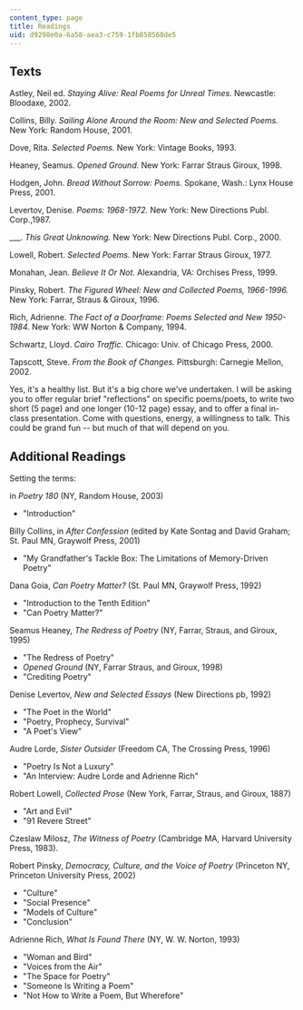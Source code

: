 ```yaml
---
content_type: page
title: Readings
uid: d9298e0a-6a58-aea3-c759-1fb858568de5
---
```


Texts
-----

Astley, Neil ed. _Staying Alive: Real Poems for Unreal Times._ Newcastle: Bloodaxe, 2002.

Collins, Billy. _Sailing Alone Around the Room: New and Selected Poems._ New York: Random House, 2001.

Dove, Rita. _Selected Poems._ New York: Vintage Books, 1993.

Heaney, Seamus. _Opened Ground._ New York: Farrar Straus Giroux, 1998.

Hodgen, John. _Bread Without Sorrow: Poems._ Spokane, Wash.: Lynx House Press, 2001.

Levertov, Denise. _Poems: 1968-1972._ New York: New Directions Publ. Corp.,1987.

\_\_\_. _This Great Unknowing._ New York: New Directions Publ. Corp., 2000.

Lowell, Robert. _Selected Poems._ New York: Farrar Straus Giroux, 1977.

Monahan, Jean. _Believe It Or Not._ Alexandria, VA: Orchises Press, 1999.

Pinsky, Robert. _The Figured Wheel: New and Collected Poems, 1966-1996._ New York: Farrar, Straus & Giroux, 1996.

Rich, Adrienne. _The Fact of a Doorframe: Poems Selected and New 1950-1984._ New York: WW Norton & Company, 1994.

Schwartz, Lloyd. _Cairo Traffic._ Chicago: Univ. of Chicago Press, 2000.

Tapscott, Steve. _From the Book of Changes._ Pittsburgh: Carnegie Mellon, 2002.

Yes, it's a healthy list. But it's a big chore we've undertaken. I will be asking you to offer regular brief "reflections" on specific poems/poets, to write two short (5 page) and one longer (10-12 page) essay, and to offer a final in-class presentation. Come with questions, energy, a willingness to talk. This could be grand fun -- but much of that will depend on you.

Additional Readings
-------------------

Setting the terms:

in _Poetry 180_ (NY, Random House, 2003)

*   "Introduction"

Billy Collins, in _After Confession_ (edited by Kate Sontag and David Graham; St. Paul MN, Graywolf Press, 2001)

*   "My Grandfather's Tackle Box: The Limitations of Memory-Driven Poetry"

Dana Goia, _Can Poetry Matter?_ (St. Paul MN, Graywolf Press, 1992)

*   "Introduction to the Tenth Edition"
*   "Can Poetry Matter?"

Seamus Heaney, _The Redress of Poetry_ (NY, Farrar, Straus, and Giroux, 1995)

*   "The Redress of Poetry"
*   _Opened Ground_ (NY, Farrar Straus, and Giroux, 1998)
*   "Crediting Poetry"

Denise Levertov, _New and Selected Essays_ (New Directions pb, 1992)

*   "The Poet in the World"
*   "Poetry, Prophecy, Survival"
*   "A Poet's View"

Audre Lorde, _Sister Outsider_ (Freedom CA, The Crossing Press, 1996)

*   "Poetry Is Not a Luxury"
*   "An Interview: Audre Lorde and Adrienne Rich"

Robert Lowell, _Collected Prose_ (New York, Farrar, Straus, and Giroux, 1887)

*   "Art and Evil"
*   "91 Revere Street"

Czeslaw Milosz, _The Witness of Poetry_ (Cambridge MA, Harvard University Press, 1983).

Robert Pinsky, _Democracy, Culture, and the Voice of Poetry_ (Princeton NY, Princeton University Press, 2002)

*   "Culture"
*   "Social Presence"
*   "Models of Culture"
*   "Conclusion"

Adrienne Rich, _What Is Found There_ (NY, W. W. Norton, 1993)

*   "Woman and Bird"
*   "Voices from the Air"
*   "The Space for Poetry"
*   "Someone Is Writing a Poem"
*   "Not How to Write a Poem, But Wherefore"